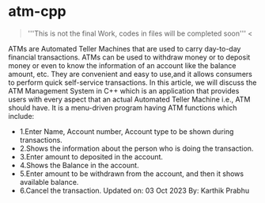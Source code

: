 # atm-cpp
> '''This is not the final Work, codes in files will be completed soon''' <

ATMs are Automated Teller Machines that are used to carry day-to-day financial transactions. ATMs can be used to withdraw money or to deposit money or even to know the information of an account like the balance amount, etc. They are convenient and easy to use,and  it allows consumers to perform quick self-service transactions.
In this article, we will discuss the ATM Management System in C++ which is an application that provides users with every aspect that an actual Automated Teller Machine i.e., ATM should have. It is a menu-driven program having ATM functions which include:

* 1.Enter Name, Account number, Account type to be shown during transactions.
* 2.Shows the information about the person who is doing the transaction.
* 3.Enter amount to deposited in the account.
* 4.Shows the Balance in the account.
* 5.Enter amount to be withdrawn from the account, and then it shows available balance.
* 6.Cancel the transaction.
Updated on: 03 Oct 2023
        By: Karthik Prabhu
